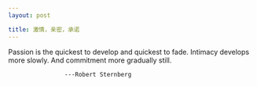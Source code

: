 ```yaml
---
layout: post

title: 激情，亲密，承诺
---
```


Passion is the quickest to develop and quickest to fade. Intimacy develops more slowly. And commitment more gradually still.

					---Robert Sternberg